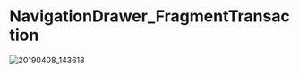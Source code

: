 # NavigationDrawer_FragmentTransaction

![20190408_143618](https://user-images.githubusercontent.com/33760141/55721558-55f90000-5a0c-11e9-9d59-af835a201ae9.gif)
